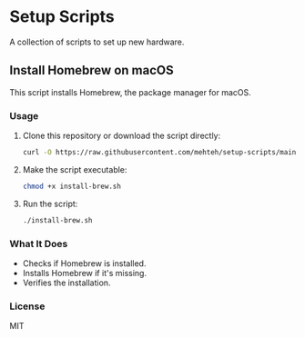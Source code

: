 # Setup Scripts

A collection of scripts to set up new hardware.

## Install Homebrew on macOS

This script installs Homebrew, the package manager for macOS.

### Usage

1. Clone this repository or download the script directly:
   ```bash
   curl -O https://raw.githubusercontent.com/mehteh/setup-scripts/main/install-brew.sh
   ```

2. Make the script executable:
   ```bash
   chmod +x install-brew.sh
   ```

3. Run the script:
   ```bash
   ./install-brew.sh
   ```

### What It Does

- Checks if Homebrew is installed.
- Installs Homebrew if it's missing.
- Verifies the installation.

### License

MIT
